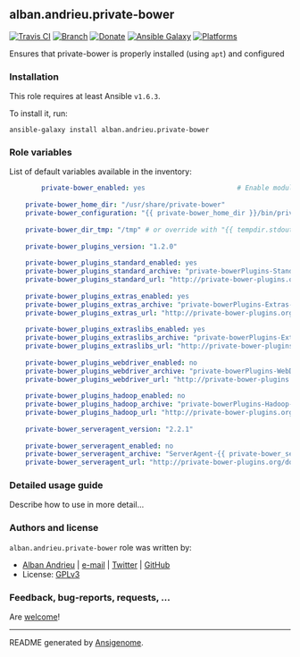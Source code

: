 ## alban.andrieu.private-bower

[![Travis CI](http://img.shields.io/travis/AlbanAndrieu/ansible-private-bower.svg?style=flat)](http://travis-ci.org/AlbanAndrieu/ansible-private-bower) [![Branch](http://img.shields.io/github/tag/AlbanAndrieu/ansible-private-bower.svg?style=flat-square)](https://github.com/AlbanAndrieu/ansible-private-bower/tree/master) [![Donate](https://img.shields.io/gratipay/AlbanAndrieu.svg?style=flat)](https://www.gratipay.com/AlbanAndrieu)  [![Ansible Galaxy](http://img.shields.io/badge/galaxy-alban.andrieu.private-bower-blue.svg?style=flat)](https://galaxy.ansible.com/list#/roles/1997) [![Platforms](http://img.shields.io/badge/platforms-ubuntu-lightgrey.svg?style=flat)](#)

Ensures that private-bower is properly installed (using `apt`) and configured

### Installation

This role requires at least Ansible `v1.6.3`. 

To install it, run:

    ansible-galaxy install alban.andrieu.private-bower



### Role variables

List of default variables available in the inventory:

```yaml
        private-bower_enabled: yes                       # Enable module
    
    private-bower_home_dir: "/usr/share/private-bower"
    private-bower_configuration: "{{ private-bower_home_dir }}/bin/private-bower.properties"
    
    private-bower_dir_tmp: "/tmp" # or override with "{{ tempdir.stdout }} in order to have be sure to download the file"
    
    private-bower_plugins_version: "1.2.0"
    
    private-bower_plugins_standard_enabled: yes
    private-bower_plugins_standard_archive: "private-bowerPlugins-Standard-{{ private-bower_plugins_version }}.zip"
    private-bower_plugins_standard_url: "http://private-bower-plugins.org/downloads/file/{{ private-bower_plugins_standard_archive }}"
    
    private-bower_plugins_extras_enabled: yes
    private-bower_plugins_extras_archive: "private-bowerPlugins-Extras-{{ private-bower_plugins_version }}.zip"
    private-bower_plugins_extras_url: "http://private-bower-plugins.org/downloads/file/{{ private-bower_plugins_extras_archive }}"
    
    private-bower_plugins_extraslibs_enabled: yes
    private-bower_plugins_extraslibs_archive: "private-bowerPlugins-ExtrasLibs-{{ private-bower_plugins_version }}.zip"
    private-bower_plugins_extraslibs_url: "http://private-bower-plugins.org/downloads/file/{{ private-bower_plugins_extraslibs_archive }}"
    
    private-bower_plugins_webdriver_enabled: no
    private-bower_plugins_webdriver_archive: "private-bowerPlugins-WebDriver-{{ private-bower_plugins_version }}.zip"
    private-bower_plugins_webdriver_url: "http://private-bower-plugins.org/downloads/file/{{ private-bower_plugins_webdriver_archive }}"
    
    private-bower_plugins_hadoop_enabled: no
    private-bower_plugins_hadoop_archive: "private-bowerPlugins-Hadoop-{{ private-bower_plugins_version }}.zip"
    private-bower_plugins_hadoop_url: "http://private-bower-plugins.org/downloads/file/{{ private-bower_plugins_hadoop_archive }}"
    
    private-bower_serveragent_version: "2.2.1"
    
    private-bower_serveragent_enabled: no
    private-bower_serveragent_archive: "ServerAgent-{{ private-bower_serveragent_version }}.zip"
    private-bower_serveragent_url: "http://private-bower-plugins.org/downloads/file/{{ private-bower_serveragent_archive }}"
```


### Detailed usage guide

Describe how to use in more detail...


### Authors and license

`alban.andrieu.private-bower` role was written by:
- [Alban Andrieu](fr.linkedin.com/in/nabla/) | [e-mail](mailto:alban.andrieu@free.fr) | [Twitter](https://twitter.com/AlbanAndrieu) | [GitHub](https://github.com/AlbanAndrieu)
- License: [GPLv3](https://tldrlegal.com/license/gnu-general-public-license-v3-%28gpl-3%29)

### Feedback, bug-reports, requests, ...

Are [welcome](https://github.com/AlbanAndrieu/ansible-private-bower/issues)!

***

README generated by [Ansigenome](https://github.com/nickjj/ansigenome/).
